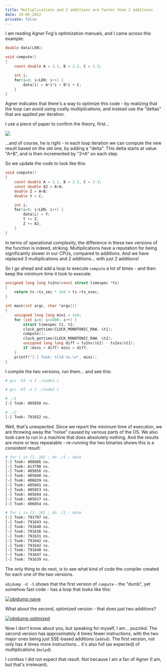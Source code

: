 ```yaml
---
title: Multiplications and 2 additions are faster than 2 additions
date: 29-05-2022
private: false
---
```

I am reading Agner Fog's optimization manuals, and I came across this example:

```c
double data[LEN];

void compute()
{
    const double A = 1.1, B = 2.2, C = 3.3;

    int i;
    for(i=0; i<LEN; i++) {
        data[i] = A*i*i + B*i + C;
    }
}
```

Agner indicates that there's a way to optimize this code - by realizing that the loop can avoid using costly multiplications, and instead use the "deltas" that are applied per iteration.

I use a piece of paper to confirm the theory, first...

![](https://i.stack.imgur.com/wzzgt.png)

...and of course, he is right - in each loop iteration we can compute the new result based on the old one, by adding a "delta". This delta starts at value "A+B", and is then incremented by "2*A" on each step.

So we update the code to look like this:

```c
void compute()
{
    const double A = 1.1, B = 2.2, C = 3.3;
    const double A2 = A+A;
    double Z = A+B;
    double Y = C;

    int i;
    for(i=0; i<LEN; i++) {
        data[i] = Y;
        Y += Z;
        Z += A2;
    }
}
```

In terms of operational complexity, the difference in these two versions of the function is indeed, striking. Multiplications have a reputation for being significantly slower in our CPUs, compared to additions. And we have replaced 3 multiplications and 2 additions... with just 2 additions!

So I go ahead and add a loop to execute `compute` a lot of times - and then keep the minimum time it took to execute:

```c
unsigned long long ts2ns(const struct timespec *ts)
{
    return ts->tv_sec * 1e9 + ts->tv_nsec;
}

int main(int argc, char *argv[])
{
    unsigned long long mini = 1e9;
    for (int i=0; i<1000; i++) {
        struct timespec t1, t2;
        clock_gettime(CLOCK_MONOTONIC_RAW, &t1);
        compute();
        clock_gettime(CLOCK_MONOTONIC_RAW, &t2);
        unsigned long long diff = ts2ns(&t2) - ts2ns(&t1);
        if (mini > diff) mini = diff;
    }
    printf("[-] Took: %lld ns.\n", mini);
}
```

I compile the two versions, run them... and see this:

```bash
# gcc -O3 -o 1 ./code1.c

# gcc -O3 -o 2 ./code2.c

# ./1
[-] Took: 405858 ns.

# ./2
[-] Took: 791652 ns.
```

Well, that's unexpected. Since we report the minimum time of execution, we are throwing away the "noise" caused by various parts of the OS. We also took care to run in a machine that does absolutely nothing. And the results are more or less repeatable - re-running the two binaries shows this is a consistent result:

```bash
# for i in {1..10} ; do ./1 ; done
[-] Took: 406886 ns.
[-] Took: 413798 ns.
[-] Took: 405856 ns.
[-] Took: 405848 ns.
[-] Took: 406839 ns.
[-] Took: 405841 ns.
[-] Took: 405853 ns.
[-] Took: 405844 ns.
[-] Took: 405837 ns.
[-] Took: 406854 ns.

# for i in {1..10} ; do ./2 ; done
[-] Took: 791797 ns.
[-] Took: 791643 ns.
[-] Took: 791640 ns.
[-] Took: 791636 ns.
[-] Took: 791631 ns.
[-] Took: 791642 ns.
[-] Took: 791642 ns.
[-] Took: 791640 ns.
[-] Took: 791647 ns.
[-] Took: 791639 ns.
```

The only thing to do next, is to see what kind of code the compiler created for each one of the two versions.

`objdump -d -S` shows that the first version of `compute` - the "dumb", yet somehow fast code - has a loop that looks like this:

[![objdump naive](https://i.stack.imgur.com/JbWNJ.png)](https://i.stack.imgur.com/JbWNJ.png)

What about the second, optimized version - that does just two additions?

[![objdump optimized](https://i.stack.imgur.com/HQwXx.png)](https://i.stack.imgur.com/HQwXx.png)

Now I don't know about you, but speaking for myself, I am... puzzled. The second version has approximately 4 times fewer instructions, with the two major ones being just SSE-based additions (`addsd`). The first version, not only has 4 times more instructions... it's also full (as expected) of multiplications (`mulpd`).

I confess I did not expect that result. Not because I am a fan of Agner (I am, but that's irrelevant).

